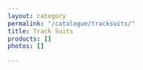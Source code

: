 ```yaml
---
layout: category
permalink: "/catalogue/tracksuits/"
title: Track Suits
products: []
photos: []

---
```

